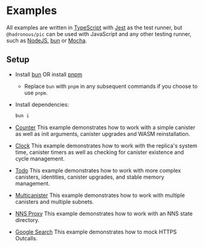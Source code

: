 # Examples

All examples are written in [TypeScript](https://www.typescriptlang.org/) with [Jest](https://jestjs.io/) as the test runner,
but `@hadronous/pic` can be used with JavaScript and any other testing runner, such as [NodeJS](https://nodejs.org/dist/latest-v20.x/docs/api/test.html), [bun](https://bun.sh/docs/cli/test) or [Mocha](https://mochajs.org/).

## Setup

- Install [bun](https://bun.sh/) OR install [pnpm](https://pnpm.io/installation)
  - Replace `bun` with `pnpm` in any subsequent commands if you choose to use `pnpm`.
- Install dependencies:

  ```bash
  bun i
  ```

- [Counter](./counter/README.md)
  This example demonstrates how to work with a simple canister as well as init arguments, canister upgrades and WASM reinstallation.
- [Clock](./clock/README.md)
  This example demonstrates how to work with the replica's system time, canister timers as well as checking for canister existence and cycle management.
- [Todo](./todo/README.md)
  This example demonstrates how to work with more complex canisters, identities, canister upgrades, and stable memory management.
- [Multicanister](./multicanister/README.md)
  This example demonstrates how to work with multiple canisters and multiple subnets.
- [NNS Proxy](./nns_proxy/README.md)
  This example demonstrates how to work with an NNS state directory.
- [Google Search](./google_search/README.md)
  This example demonstrates how to mock HTTPS Outcalls.
